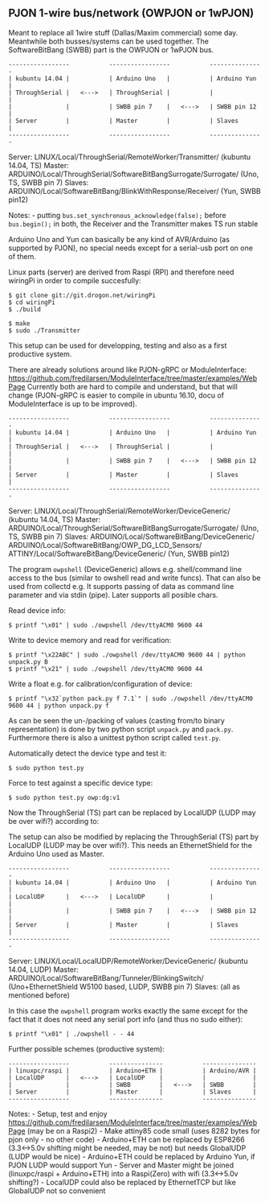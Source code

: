 
PJON 1-wire bus/network (OWPJON or 1wPJON)
------------------------------------------

Meant to replace all 1wire stuff (Dallas/Maxim commercial) some day.
Meantwhile both busses/systems can be used together.
The SoftwareBitBang (SWBB) part is the OWPJON or 1wPJON bus.

```
-----------------           -----------------           ---------------
| kubuntu 14.04 |           | Arduino Uno   |           | Arduino Yun |
| ThroughSerial |   <--->   | ThroughSerial |           |             |
|               |           | SWBB pin 7    |   <--->   | SWBB pin 12 |
| Server        |           | Master        |           | Slaves      |
-----------------           -----------------           ---------------
```

Server: LINUX/Local/ThroughSerial/RemoteWorker/Transmitter/
        (kubuntu 14.04, TS)
Master: ARDUINO/Local/ThroughSerial/SoftwareBitBangSurrogate/Surrogate/
        (Uno, TS, SWBB pin 7)
Slaves: ARDUINO/Local/SoftwareBitBang/BlinkWithResponse/Receiver/
        (Yun, SWBB pin12)

Notes: - putting `bus.set_synchronous_acknowledge(false);` before `bus.begin();`
         in both, the Receiver and the Transmitter makes TS run stable

Arduino Uno and Yun can basically be any kind of AVR/Arduino (as supported
by PJON), no special needs except for a serial-usb port on one of them.

Linux parts (server) are derived from Raspi (RPI) and therefore need
wiringPi in order to compile succesfully:

    $ git clone git://git.drogon.net/wiringPi
    $ cd wiringPi
    $ ./build

    $ make
    $ sudo ./Transmitter

This setup can be used for developping, testing and also as a first
productive system.

There are already solutions around like PJON-gRPC or ModuleInterface:
https://github.com/fredilarsen/ModuleInterface/tree/master/examples/WebPage
Currently both are hard to compile and understand, but that will change
(PJON-gRPC is easier to compile in ubuntu 16.10, docu of ModuleInterface
is up to be improved).


```
-----------------           -----------------           ---------------
| kubuntu 14.04 |           | Arduino Uno   |           | Arduino Yun |
| ThroughSerial |   <--->   | ThroughSerial |           |             |
|               |           | SWBB pin 7    |   <--->   | SWBB pin 12 |
| Server        |           | Master        |           | Slaves      |
-----------------           -----------------           ---------------
```

Server: LINUX/Local/ThroughSerial/RemoteWorker/DeviceGeneric/
        (kubuntu 14.04, TS)
Master: ARDUINO/Local/ThroughSerial/SoftwareBitBangSurrogate/Surrogate/
        (Uno, TS, SWBB pin 7)
Slaves: ARDUINO/Local/SoftwareBitBang/DeviceGeneric/
        ARDUINO/Local/SoftwareBitBang/OWP_DG_LCD_Sensors/
        ATTINY/Local/SoftwareBitBang/DeviceGeneric/
        (Yun, SWBB pin12)

The program `owpshell` (DeviceGeneric) allows e.g. shell/command line
access to the bus (similar to owshell read and write funcs). That can
also be used from collectd e.g. It supports passing of data as command
line parameter and via stdin (pipe). Later supports all posible chars.

Read device info:

    $ printf "\x01" | sudo ./owpshell /dev/ttyACM0 9600 44

Write to device memory and read for verification:

    $ printf "\x22ABC" | sudo ./owpshell /dev/ttyACM0 9600 44 | python unpack.py B
    $ printf "\x21" | sudo ./owpshell /dev/ttyACM0 9600 44

Write a float e.g. for calibration/configuration of device:

    $ printf "\x32`python pack.py f 7.1`" | sudo ./owpshell /dev/ttyACM0 9600 44 | python unpack.py f

As can be seen the un-/packing of values (casting from/to binary representation)
is done by two python script `unpack.py` and `pack.py`. Furthermore there is also
a unittest python script called `test.py`.

Automatically detect the device type and test it:

    $ sudo python test.py

Force to test against a specific device type:

    $ sudo python test.py owp:dg:v1

Now the ThroughSerial (TS) part can be replaced by LocalUDP (LUDP may be over wifi?)
according to:

The setup can also be modified by replacing the ThroughSerial (TS) part by
LocalUDP (LUDP may be over wifi?). This needs an EthernetShield for the
Arduino Uno used as Master.

```
-----------------           -----------------           ---------------
| kubuntu 14.04 |           | Arduino Uno   |           | Arduino Yun |
| LocalUDP      |   <--->   | LocalUDP      |           |             |
|               |           | SWBB pin 7    |   <--->   | SWBB pin 12 |
| Server        |           | Master        |           | Slaves      |
-----------------           -----------------           ---------------
```

Server: LINUX/Local/LocalUDP/RemoteWorker/DeviceGeneric/
        (kubuntu 14.04, LUDP)
Master: ARDUINO/Local/SoftwareBitBang/Tunneler/BlinkingSwitch/
        (Uno+EthernetShield W5100 based, LUDP, SWBB pin 7)
Slaves: (all as mentioned before)

In this case the `owpshell` program works exactly the same except for the fact that it
does not need any serial port info (and thus no sudo either):

    $ printf "\x01" | ./owpshell - - 44


Further possible schemes (productive system):

```
-----------------           ---------------           ---------------
| linuxpc/raspi |           | Arduino+ETH |           | Arduino/AVR |
| LocalUDP      |   <--->   | LocalUDP    |           |             |
|               |           | SWBB        |   <--->   | SWBB        |
| Server        |           | Master      |           | Slaves      |
-----------------           ---------------           ---------------
```

Notes: - Setup, test and enjoy https://github.com/fredilarsen/ModuleInterface/tree/master/examples/WebPage (may be on a Raspi2)
       - Make attiny85 code small (uses 8282 bytes for pjon only - no other code)
       - Arduino+ETH can be replaced by ESP8266 (3.3<->5.0v shifting might be needed, may be not) but needs GlobalUDP (LUDP would be nice)
       - Arduino+ETH could be replaced by Arduino Yun, if PJON LUDP would support Yun
       - Server and Master might be joined (linuxpc/raspi + Arduino+ETH) into a Raspi(Zero) with wifi (3.3<->5.0v shifting?)
       - LocalUDP could also be replaced by EthernetTCP but like GlobalUDP not so convenient
